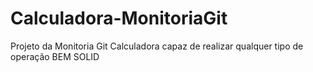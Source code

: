 # Calculadora-MonitoriaGit
Projeto da Monitoria Git
Calculadora capaz de realizar qualquer tipo de operação
BEM SOLID
